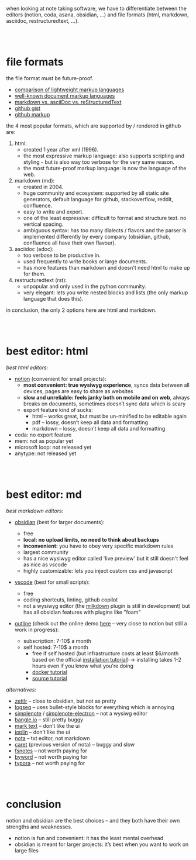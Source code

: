 when looking at note taking software, we have to differentiate between the editors (notion, coda, asana, obsidian, ...) and file formats (html, markdown, asciidoc, restructuredtext, ...).

<br><br>

# file formats

the file format must be future-proof.

- [comparison of lightweight markup languages](https://en.m.wikipedia.org/wiki/Lightweight_markup_language#:~:text=Comparison%20of%20language%20features)
- [well-known document markup languages](https://en.m.wikipedia.org/wiki/List_of_document_markup_languages#:~:text=Well%2Dknown%20document%20markup%20languages)
- [markdown vs. asciiDoc vs. reStructuredText](https://www.dewanahmed.com/markdown-asciidoc-restructuredtext/)
- [github gist](https://gist.github.com/ChrisTollefson/a3af6d902a74a0afd1c2d79aadc9bb3f)
- [github markup](https://github.com/github/markup)

the 4 most popular formats, which are supported by / rendered in github are:

1. html:
   - created 1 year after xml (1996).
   - the most expressive markup language: also supports scripting and styling - but is also way too verbose for the very same reason.
   - the most future-proof markup language: is now the language of the web.
2. markdown (md):
   - created in 2004.
   - huge community and ecosystem: supported by all static site generators, default language for github, stackoverflow, reddit, confluence.
   - easy to write and export.
   - one of the least expressive: difficult to format and structure text. no vertical spacing.
   - ambiguous syntax: has too many dialects / flavors and the parser is implemented differently by every company (obsidian, github, confluence all have their own flavour).
3. asciidoc (adoc):
   - too verbose to be productive in.
   - used frequently to write books or large documents.
   - has more features than markdown and doesn't need html to make up for them.
4. restructuredtext (rst):
   - unpopular and only used in the python community.
   - very elegant: lets you write nested blocks and lists (the only markup language that does this).

in conclusion, the only 2 options here are html and markdown.

<br><br>

# best editor: html

_best html editors:_

- [notion](https://www.notion.so/) (convenient for small projects):
  - **most convenient: true wysiwyg experience**, syncs data between all devices, pages are easy to share as websites
  - **slow and unreliable: feels janky both on mobile and on web**, always breaks on documents, sometimes doesn’t sync data which is scary
  - export feature kind of sucks:
    - html – works great, but must be un-minified to be editable again
    - pdf – lossy, doesn’t keep all data and formatting
    - markdown – lossy, doesn’t keep all data and formatting
- coda: no export feature
- mem: not as popular yet
- microsoft loop: not released yet
- anytype: not released yet

<br><br>

# best editor: md

_best markdown editors:_

- [obsidian](https://obsidian.md/) (best for larger documents):

  - free
  - **local: no upload limits, no need to think about backups**
  - **inconvenient:** you have to obey very specific markdown rules
  - largest community
  - has a nice wysiwyg editor called 'live preview' but it still doesn't feel as nice as vscode
  - highly customizable: lets you inject custom css and javascript

- [vscode](https://code.visualstudio.com/) (best for small scripts):

  - free
  - coding shortcuts, linting, github copilot
  - not a wysiwyg editor (the [milkdown](https://milkdown.dev/) plugin is still in development) but has all obsidian features with plugins like "foam"

- [outline](https://github.com/outline/outline) (check out the online demo [here](https://student-tuwien-ac.getoutline.com/collection/welcome-zpKDLvb5ZS) – very close to notion but still a work in progress):
  - subscription: 7-10$ a month
  - self hosted: 7-10$ a month
    - free if self hosted (but infrastructure costs at least $6/month based on the official [installation tutorial](https://thomasgriffin.com/how-to-install-the-outline-knowledge-base-wiki-on-ubuntu/)) → installing takes 1-2 hours even if you know what you're doing
    - [docker tutorial](https://hub.docker.com/r/outlinewiki/outline)
    - [source tutorial](https://docs.getoutline.com/s/hosting/doc/from-source-BlBxrNzMIP)

_alternatives:_

- [zettlr](https://www.zettlr.com/) – close to obsidian, but not as pretty
- [logseq](https://demo.logseq.com/) – uses bullet-style blocks for everything which is annoying
- [simplenote](https://app.simplenote.com/) / [simplenote-electron](https://github.com/Automattic/simplenote-electron) – not a wysiwg editor
- [bangle.io](https://app.bangle.io/landing) – still pretty buggy
- [mark text](https://github.com/marktext/marktext) – don’t like the ui
- [joplin](https://joplinapp.org/) – don’t like the ui
- [nota](https://nota.md/buy.html) – txt editor, not markdown
- [caret](https://caret.io/) (previous version of nota) – buggy and slow
- [fsnotes](https://fsnot.es/) – not worth paying for
- [byword](https://apps.apple.com/app/byword/id420212497?mt=12) – not worth paying for
- [typora](https://typora.io/) – not worth paying for

<br><br>

# conclusion

notion and obsidian are the best choices – and they both have their own strengths and weaknesses.

- notion is fun and convenient: it has the least mental overhead
- obsidian is meant for larger projects: it’s best when you want to work on large files
